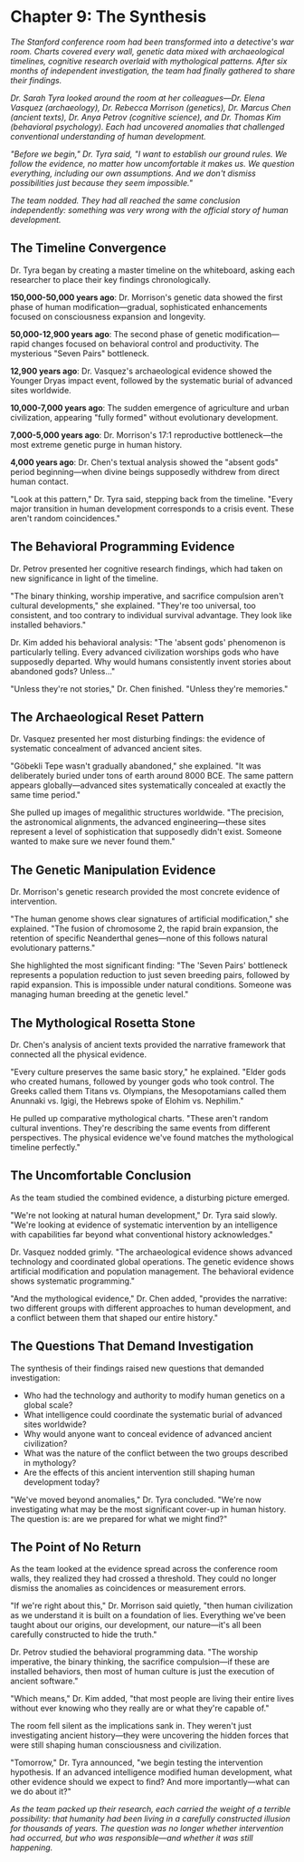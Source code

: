# Chapter 9: The Synthesis

*The Stanford conference room had been transformed into a detective's war room. Charts covered every wall, genetic data mixed with archaeological timelines, cognitive research overlaid with mythological patterns. After six months of independent investigation, the team had finally gathered to share their findings.*

*Dr. Sarah Tyra looked around the room at her colleagues—Dr. Elena Vasquez (archaeology), Dr. Rebecca Morrison (genetics), Dr. Marcus Chen (ancient texts), Dr. Anya Petrov (cognitive science), and Dr. Thomas Kim (behavioral psychology). Each had uncovered anomalies that challenged conventional understanding of human development.*

*"Before we begin," Dr. Tyra said, "I want to establish our ground rules. We follow the evidence, no matter how uncomfortable it makes us. We question everything, including our own assumptions. And we don't dismiss possibilities just because they seem impossible."*

*The team nodded. They had all reached the same conclusion independently: something was very wrong with the official story of human development.*

## The Timeline Convergence

Dr. Tyra began by creating a master timeline on the whiteboard, asking each researcher to place their key findings chronologically.

**150,000-50,000 years ago**: Dr. Morrison's genetic data showed the first phase of human modification—gradual, sophisticated enhancements focused on consciousness expansion and longevity.

**50,000-12,900 years ago**: The second phase of genetic modification—rapid changes focused on behavioral control and productivity. The mysterious "Seven Pairs" bottleneck.

**12,900 years ago**: Dr. Vasquez's archaeological evidence showed the Younger Dryas impact event, followed by the systematic burial of advanced sites worldwide.

**10,000-7,000 years ago**: The sudden emergence of agriculture and urban civilization, appearing "fully formed" without evolutionary development.

**7,000-5,000 years ago**: Dr. Morrison's 17:1 reproductive bottleneck—the most extreme genetic purge in human history.

**4,000 years ago**: Dr. Chen's textual analysis showed the "absent gods" period beginning—when divine beings supposedly withdrew from direct human contact.

"Look at this pattern," Dr. Tyra said, stepping back from the timeline. "Every major transition in human development corresponds to a crisis event. These aren't random coincidences."

## The Behavioral Programming Evidence

Dr. Petrov presented her cognitive research findings, which had taken on new significance in light of the timeline.

"The binary thinking, worship imperative, and sacrifice compulsion aren't cultural developments," she explained. "They're too universal, too consistent, and too contrary to individual survival advantage. They look like installed behaviors."

Dr. Kim added his behavioral analysis: "The 'absent gods' phenomenon is particularly telling. Every advanced civilization worships gods who have supposedly departed. Why would humans consistently invent stories about abandoned gods? Unless..."

"Unless they're not stories," Dr. Chen finished. "Unless they're memories."

## The Archaeological Reset Pattern

Dr. Vasquez presented her most disturbing findings: the evidence of systematic concealment of advanced ancient sites.

"Göbekli Tepe wasn't gradually abandoned," she explained. "It was deliberately buried under tons of earth around 8000 BCE. The same pattern appears globally—advanced sites systematically concealed at exactly the same time period."

She pulled up images of megalithic structures worldwide. "The precision, the astronomical alignments, the advanced engineering—these sites represent a level of sophistication that supposedly didn't exist. Someone wanted to make sure we never found them."

## The Genetic Manipulation Evidence

Dr. Morrison's genetic research provided the most concrete evidence of intervention.

"The human genome shows clear signatures of artificial modification," she explained. "The fusion of chromosome 2, the rapid brain expansion, the retention of specific Neanderthal genes—none of this follows natural evolutionary patterns."

She highlighted the most significant finding: "The 'Seven Pairs' bottleneck represents a population reduction to just seven breeding pairs, followed by rapid expansion. This is impossible under natural conditions. Someone was managing human breeding at the genetic level."

## The Mythological Rosetta Stone

Dr. Chen's analysis of ancient texts provided the narrative framework that connected all the physical evidence.

"Every culture preserves the same basic story," he explained. "Elder gods who created humans, followed by younger gods who took control. The Greeks called them Titans vs. Olympians, the Mesopotamians called them Anunnaki vs. Igigi, the Hebrews spoke of Elohim vs. Nephilim."

He pulled up comparative mythological charts. "These aren't random cultural inventions. They're describing the same events from different perspectives. The physical evidence we've found matches the mythological timeline perfectly."

## The Uncomfortable Conclusion

As the team studied the combined evidence, a disturbing picture emerged.

"We're not looking at natural human development," Dr. Tyra said slowly. "We're looking at evidence of systematic intervention by an intelligence with capabilities far beyond what conventional history acknowledges."

Dr. Vasquez nodded grimly. "The archaeological evidence shows advanced technology and coordinated global operations. The genetic evidence shows artificial modification and population management. The behavioral evidence shows systematic programming."

"And the mythological evidence," Dr. Chen added, "provides the narrative: two different groups with different approaches to human development, and a conflict between them that shaped our entire history."

## The Questions That Demand Investigation

The synthesis of their findings raised new questions that demanded investigation:

- Who had the technology and authority to modify human genetics on a global scale?
- What intelligence could coordinate the systematic burial of advanced sites worldwide?
- Why would anyone want to conceal evidence of advanced ancient civilization?
- What was the nature of the conflict between the two groups described in mythology?
- Are the effects of this ancient intervention still shaping human development today?

"We've moved beyond anomalies," Dr. Tyra concluded. "We're now investigating what may be the most significant cover-up in human history. The question is: are we prepared for what we might find?"

## The Point of No Return

As the team looked at the evidence spread across the conference room walls, they realized they had crossed a threshold. They could no longer dismiss the anomalies as coincidences or measurement errors.

"If we're right about this," Dr. Morrison said quietly, "then human civilization as we understand it is built on a foundation of lies. Everything we've been taught about our origins, our development, our nature—it's all been carefully constructed to hide the truth."

Dr. Petrov studied the behavioral programming data. "The worship imperative, the binary thinking, the sacrifice compulsion—if these are installed behaviors, then most of human culture is just the execution of ancient software."

"Which means," Dr. Kim added, "that most people are living their entire lives without ever knowing who they really are or what they're capable of."

The room fell silent as the implications sank in. They weren't just investigating ancient history—they were uncovering the hidden forces that were still shaping human consciousness and civilization.

"Tomorrow," Dr. Tyra announced, "we begin testing the intervention hypothesis. If an advanced intelligence modified human development, what other evidence should we expect to find? And more importantly—what can we do about it?"

*As the team packed up their research, each carried the weight of a terrible possibility: that humanity had been living in a carefully constructed illusion for thousands of years. The question was no longer whether intervention had occurred, but who was responsible—and whether it was still happening.*
